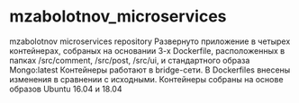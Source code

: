 # mzabolotnov_microservices
mzabolotnov microservices repository
Развернуто приложение в  четырех контейнерах, собраных  на основании 3-х Dockerfile,  расположенных в папках /src/comment, /src/post, /src/ui, и стандартного образа Mongo:latest
Контейнеры работают в  bridge-сети. В Dockerfiles внесены изменения в сравнении с исходными. Контейнеры собраны на основе образов Ubuntu 16.04 и 18.04
